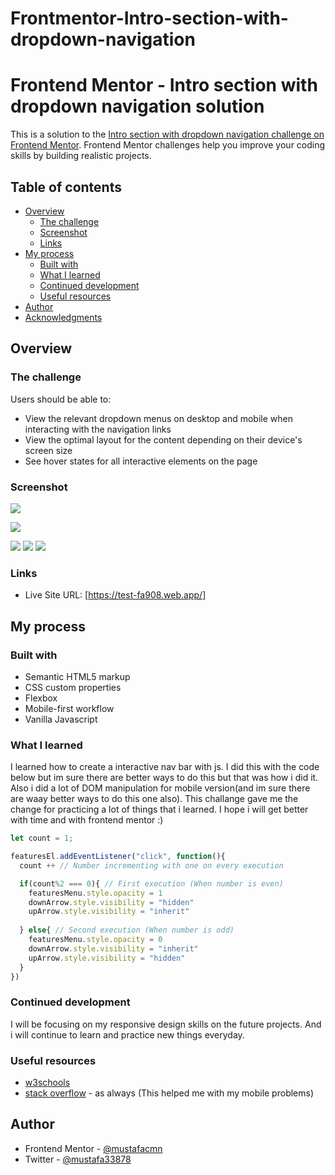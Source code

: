 # Frontmentor-Intro-section-with-dropdown-navigation

# Frontend Mentor - Intro section with dropdown navigation solution

This is a solution to the [Intro section with dropdown navigation challenge on Frontend Mentor](https://www.frontendmentor.io/challenges/intro-section-with-dropdown-navigation-ryaPetHE5). Frontend Mentor challenges help you improve your coding skills by building realistic projects. 

## Table of contents

- [Overview](#overview)
  - [The challenge](#the-challenge)
  - [Screenshot](#screenshot)
  - [Links](#links)
- [My process](#my-process)
  - [Built with](#built-with)
  - [What I learned](#what-i-learned)
  - [Continued development](#continued-development)
  - [Useful resources](#useful-resources)
- [Author](#author)
- [Acknowledgments](#acknowledgments)


## Overview

### The challenge

Users should be able to:

- View the relevant dropdown menus on desktop and mobile when interacting with the navigation links
- View the optimal layout for the content depending on their device's screen size
- See hover states for all interactive elements on the page

### Screenshot

![](Screenshots/Desktop.png)

![](Screenshots/Desktop-active.png)

![](Screenshots/mobile.png)
![](Screenshots/mobile-menu.png)
![](Screenshots/mobile-menu-active.png)

### Links

- Live Site URL: [https://test-fa908.web.app/]

## My process

### Built with

- Semantic HTML5 markup
- CSS custom properties
- Flexbox
- Mobile-first workflow
- Vanilla Javascript



### What I learned

I learned how to create a interactive nav bar with js. I did this with the code below but im sure there are better ways to do this but that was how i did it. Also i did a lot of DOM manipulation for mobile version(and im sure there are waay better ways to do this one also). This challange gave me the change for practicing a lot of things that i learned. I hope i will get better with time and with frontend mentor :)




```js
let count = 1;

featuresEl.addEventListener("click", function(){ 
  count ++ // Number incrementing with one on every execution

  if(count%2 === 0){ // First execution (When number is even)
    featuresMenu.style.opacity = 1
    downArrow.style.visibility = "hidden"
    upArrow.style.visibility = "inherit"
    
  } else{ // Second execution (When number is odd)
    featuresMenu.style.opacity = 0
    downArrow.style.visibility = "inherit"
    upArrow.style.visibility = "hidden"
  }
})
```



### Continued development

I will be focusing on my responsive design skills on the future projects. And i will continue to learn and practice new things everyday.

### Useful resources

- [w3schools](https://www.w3schools.com/) 
- [stack overflow](https://stackoverflow.com/) - as always (This helped me with my mobile problems)

## Author

- Frontend Mentor - [@mustafacmn](https://www.frontendmentor.io/profile/Mustafacmn)
- Twitter - [@mustafa33878](https://twitter.com/Mustafa33878)
